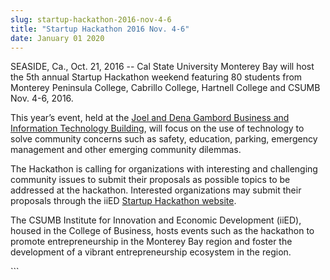 ```yaml
---
slug: startup-hackathon-2016-nov-4-6
title: "Startup Hackathon 2016 Nov. 4-6"
date: January 01 2020
---
```


 
<p>
  SEASIDE, Ca., Oct. 21, 2016 -- Cal State University Monterey Bay will host the
  5th annual Startup Hackathon weekend featuring 80 students from Monterey
  Peninsula College, Cabrillo College, Hartnell College and CSUMB Nov. 4-6,
  2016.
</p>
<p>
  This year’s event, held at the
  <a
    href="https://csumb.edu/directory/buildings/business&#45;information&#45;technology"
    >Joel and Dena Gambord Business and Information Technology Building</a
  >, will focus on the use of technology to solve community concerns such as
  safety, education, parking, emergency management and other emerging community
  dilemmas.
</p>
<p>
  The Hackathon is calling for organizations with interesting and challenging
  community issues to submit their proposals as possible topics to be addressed
  at the hackathon. Interested organizations may submit their proposals through
  the iiED
  <a
    href="https://csumb.edu/iied/startup&#45;monterey&#45;bay&#45;hackathon&#45;2016"
    >Startup Hackathon website</a
  >.
</p>
<p>
  The CSUMB Institute for Innovation and Economic Development &#40;iiED&#41;,
  housed in the College of Business, hosts events such as the hackathon to
  promote entrepreneurship in the Monterey Bay region and foster the development
  of a vibrant entrepreneurship ecosystem in the region.
</p>
```
